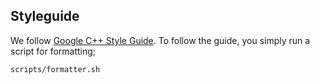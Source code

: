 ## Styleguide
We follow [Google C\+\+ Style Guide](https://google.github.io/styleguide/cppguide.html).
To follow the guide, you simply run a script for formatting;

```
scripts/formatter.sh
```
